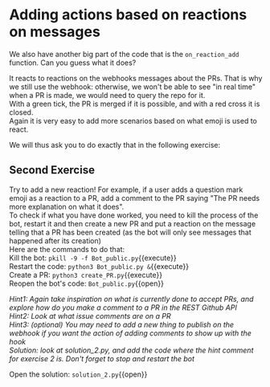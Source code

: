 # Adding actions based on reactions on messages

We also have another big part of the code that is the `on_reaction_add` function. Can you guess what it does?

It reacts to reactions on the webhooks messages about the PRs. That is why we still use the webhook: otherwise, we won't be able to see "in real time" when a PR is made, we would need to query the repo for it.  
With a green tick, the PR is merged if it is possible, and with a red cross it is closed.  
Again it is very easy to add more scenarios based on what emoji is used to react.

We will thus ask you to do exactly that in the following exercise:

## Second Exercise

Try to add a new reaction! For example, if a user adds a question mark emoji as a reaction to a PR, add a comment to the PR saying "The PR needs more explanation on what it does".  
To check if what you have done worked, you need to kill the process of the bot, restart it and then create a new PR and put a reaction on the message telling that a PR has been created (as the bot will only see messages that happened after its creation)  
Here are the commands to do that:  
Kill the bot: `pkill -9 -f Bot_public.py`{{execute}}  
Restart the code: `python3 Bot_public.py &`{{execute}}  
Create a PR: `python3 create_PR.py`{{execute}}  
Reopen the bot's code: `Bot_public.py`{{open}}  

*Hint1: Again take inspiration on what is currently done to accept PRs, and explore how do you make a comment to a PR in the REST Github API*  
*Hint2: Look at what issue comments are on a PR*  
*Hint3: (optional) You may need to add a new thing to publish on the webhook if you want the action of adding comments to show up with the hook*  
*Solution: look at solution_2.py, and add the code where the hint comment for exercise 2 is. Don't forget to stop and restart the bot*  

Open the solution: `solution_2.py`{{open}}
